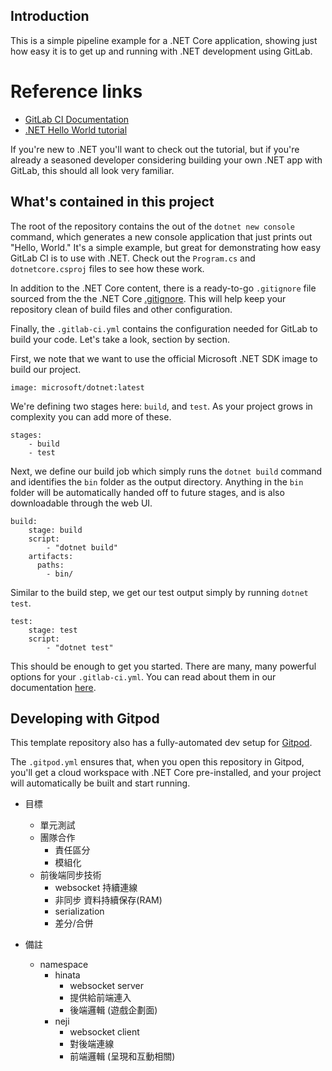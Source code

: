 ## Introduction

This is a simple pipeline example for a .NET Core application, showing just
how easy it is to get up and running with .NET development using GitLab.

# Reference links

- [GitLab CI Documentation](https://docs.gitlab.com/ee/ci/)
- [.NET Hello World tutorial](https://dotnet.microsoft.com/learn/dotnet/hello-world-tutorial/)

If you're new to .NET you'll want to check out the tutorial, but if you're
already a seasoned developer considering building your own .NET app with GitLab,
this should all look very familiar.

## What's contained in this project

The root of the repository contains the out of the `dotnet new console` command,
which generates a new console application that just prints out "Hello, World."
It's a simple example, but great for demonstrating how easy GitLab CI is to
use with .NET. Check out the `Program.cs` and `dotnetcore.csproj` files to
see how these work.

In addition to the .NET Core content, there is a ready-to-go `.gitignore` file
sourced from the the .NET Core [.gitignore](https://github.com/dotnet/core/blob/master/.gitignore). This
will help keep your repository clean of build files and other configuration.

Finally, the `.gitlab-ci.yml` contains the configuration needed for GitLab
to build your code. Let's take a look, section by section.

First, we note that we want to use the official Microsoft .NET SDK image
to build our project.

```
image: microsoft/dotnet:latest
```

We're defining two stages here: `build`, and `test`. As your project grows
in complexity you can add more of these.

```
stages:
    - build
    - test
```

Next, we define our build job which simply runs the `dotnet build` command and
identifies the `bin` folder as the output directory. Anything in the `bin` folder
will be automatically handed off to future stages, and is also downloadable through
the web UI.

```
build:
    stage: build
    script:
        - "dotnet build"
    artifacts:
      paths:
        - bin/
```

Similar to the build step, we get our test output simply by running `dotnet test`.

```
test:
    stage: test
    script: 
        - "dotnet test"
```

This should be enough to get you started. There are many, many powerful options 
for your `.gitlab-ci.yml`. You can read about them in our documentation 
[here](https://docs.gitlab.com/ee/ci/yaml/).

## Developing with Gitpod

This template repository also has a fully-automated dev setup for [Gitpod](https://docs.gitlab.com/ee/integration/gitpod.html).

The `.gitpod.yml` ensures that, when you open this repository in Gitpod, you'll get a cloud workspace with .NET Core pre-installed, and your project will automatically be built and start running.

- 目標
  - 單元測試
  - 團隊合作
    - 責任區分
    - 模組化
  - 前後端同步技術
    - websocket 持續連線
    - 非同步 資料持續保存(RAM)
    - serialization
    - 差分/合併

- 備註
  - namespace
    - hinata
      - websocket server
      - 提供給前端連入
      - 後端邏輯 (遊戲企劃面)
    - neji
      - websocket client
      - 對後端連線
      - 前端邏輯 (呈現和互動相關)